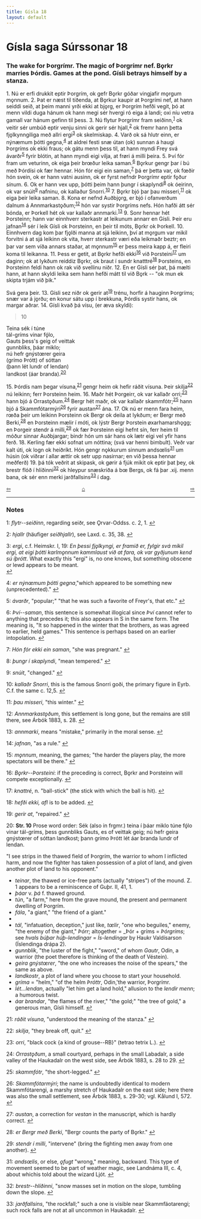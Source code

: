 ```yaml
---
title: Gísla 18
layout: default
---
```


# Gísla saga Súrssonar 18

### The wake for Þorgrímr. The magic of Þorgrímr nef. B&#x1EB;rkr marries Þórdis. Games at the pond. Gísli betrays himself by a stanza.

1\. Nú er erfi drukkit eptir Þorgrím, ok gefr B&#x1EB;rkr góðar vingjafir m&#x1EB;rgum m&#x1EB;nnum. 2. Þat er næst til tíðenda, at B&#x1EB;rkur kaupir at Þorgrími nef, at hann seiddi seið, at þeim manni yrði ekki at bj&#x1EB;rg, er Þorgrím hefði vegit, þó at menn vildi duga hánum ok hann megi sér hvergi ró eiga á landi; oxi níu vetra gamall var hánum gefinn til þess. 3. Nú flytur Þorgrímr fram seiðinn,<sup id="a1">[1](#myfootnote1)</sup> ok veitir sér umbúð eptir venju sinni ok gerir sér hjall,<sup id="a2">[2](#myfootnote2)</sup> ok fremr hann þetta fj&#x1EB;lkynngiliga með allri ergi<sup id="a3">[3](#myfootnote3)</sup> ok skelmiskap. 4. Varð ok sá hlutr einn, er nýnæmum þótti gegna,<sup id="a4">[4](#myfootnote4)</sup> at aldrei festi snæ útan (ok) sunnan á haugi Þorgríms ok ekki fraus; ok gátu menn þess til, at hann myndi Frey svá ávarðr<sup id="a5">[5](#myfootnote5)</sup> fyrir blótin, at hann myndi eigi vilja, at fr&oslash;ri á milli þeira. 5. Því fór fram um veturinn, ok eiga þeir br&oelig;ður leika saman.<sup id="a6">[6](#myfootnote6)</sup> B&#x1EB;rkur gengr þar í bú með Þórdísi ok fær hennar. Hón fór eigi ein saman,<sup id="a7">[7](#myfootnote7)</sup> þá er þetta var, ok f&oelig;ðir hón svein, ok er hann vatni ausinn, ok er fyrst nefndr Þorgrímr eptir f&#x1EB;ður sínum. 6. Ok er hann vex upp, þótti þeim hann þungr í skaplyndi<sup id="a8">[8](#myfootnote8)</sup> ok óeirinn, ok var snúit<sup id="a9">[9](#myfootnote9)</sup> nafninu, ok kallaður Snorri.<sup id="a10">[10](#myfootnote10)</sup> 7. B&#x1EB;rkr bjó þar þau misseri,<sup id="a11">[11](#myfootnote11)</sup> ok eiga þeir leika saman. 8. Kona er nefnd Auðbj&#x1EB;rg, er bjó í ofanverðum dalnum á Annmarkast&#x1EB;ðum;<sup id="a12">[12](#myfootnote12)</sup> hón var systir Þorgríms nefs. Hón hafði átt sér bónda, er Þorkell hét ok var kallaðr annmarki.<sup id="a13">[13](#myfootnote13)</sup> 9. Sonr hennar hét Þorsteinn; hann var einnhverr sterkastr at leikunum annarr en Gísli. Þeir eru jafnan<sup id="a14">[14](#myfootnote14)</sup> sér í leik Gísli ok Þorsteinn, en þeir til móts, B&#x1EB;rkr ok Þorkell. 10. Einnhvern dag kom þar fj&#x1EB;lði manna at sjá leikinn, því at m&#x1EB;rgum var mikil forvitni á at sjá leikinn ok vita, hverr sterkastr væri eða leikmaðr beztr; en þar var sem víða annars staðar, at m&#x1EB;nnum<sup id="a15">[15](#myfootnote15)</sup> er þess meira kapp á, er fleiri koma til leikanna. 11. Þess er getit, at B&#x1EB;rkr hefði ekki<sup id="a16">[16](#myfootnote16)</sup> við Þorsteini<sup id="a17">[17](#myfootnote17)</sup> um daginn; ok at lykðum reiddiz B&#x1EB;rkr, ok braut í sundr knatttré<sup id="a18">[18](#myfootnote18)</sup> Þorsteins, en Þorsteinn feldi hann ok rak við svellinu niðr. 12. En er Gísli sér þat, þá mælti hann, at hann skyldi leika sem hann hefði mátt til við B&#x1EB;rk -- "ok mun ek skipta trjám við þik."

Svá gera þeir. 13. Gísli sez niðr ok gerir at<sup id="a19">[19](#myfootnote19)</sup> trénu, horfir á hauginn Þorgríms; snær var á j&#x1EB;rðu; en konur sátu upp í brekkuna, Þórdís systir hans, ok margar aðrar. 14. Gísli kvað þá vísu, (er æva skyldi):

>10   
>    
Teina sék í túne   
tál-gríms vinar fǫ́lo,   
Gauts þess's geig of veittak   
gunnbliks, þáar miklo;   
nú hefr gnýst&oelig;rer geira   
(grímo Þrótt) of sóttan   
(þann lét lundr of lendan)   
landkost (áar branda).<sup id="a20">[20](#myfootnote20)</sup>   

15\. Þórdís nam þegar vísuna,<sup id="a21">[21](#myfootnote21)</sup> gengr heim ok hefir ráðit vísuna. Þeir skilja<sup id="a22">[22](#myfootnote22)</sup> nú leikinn; ferr Þorsteinn heim. 16. Maðr hét Þorgeirr, ok var kallaðr orri;<sup id="a23">[23](#myfootnote23)</sup> hann bjó á Orrast&#x1EB;ðum.<sup id="a24">[24](#myfootnote24)</sup> Bergr hét maðr, ok var kallaðr skammfótr;<sup id="a25">[25](#myfootnote25)</sup> hann bjó á Skammfótarmýri<sup id="a26">[26](#myfootnote26)</sup> fyrir austan<sup id="a27">[27](#myfootnote27)</sup> ána. 17. Ok nú er menn fara heim, r&oelig;ða þeir um leikinn Þorsteinn ok Bergr ok deila at lykðum; er Bergr með Berki,<sup id="a28">[28](#myfootnote28)</sup> en Þorsteinn mælir í móti, ok lýstr Bergr Þorstein &oslash;xarhamarsh&#x1EB;gg; en Þorgeir stendr á milli,<sup id="a29">[29](#myfootnote29)</sup> ok fær Þorsteinn eigi hefnt sín, ferr heim til móður sinnar Auðbjargar; bindr hón um sár hans ok lætr eigi vel yfir hans ferð. 18. Kerling fær ekki sofnat um nóttina; (svá var henni bimbult). Veðr var kalt úti, ok logn ok heiðríkt. Hón gengr n&#x1EB;kkurum sinnum ands&oelig;lis<sup id="a31">[31](#myfootnote31)</sup> um húsin (ok viðrar í allar ættir ok setr upp nasirnar; en við þessa hennar meðferð) 19. þá tók veðrit at skipask, ok g&oslash;rir á fjúk mikit ok eptir þat þey, ok brestr flóð í hlíðinni<sup id="a32">[32](#myfootnote32)</sup> ok hleypur snæskriða á b&oelig; Bergs, ok fá þar .xij. menn bana, ok sér enn merki jarðfallsins<sup id="a33">[33](#myfootnote33)</sup> í dag.

<div style="float: left"><a href="http://rcblack.net/Gisla_saga/Gisla_17">⇦</a></div>
<div style="float: right"><a href="http://rcblack.net/Gisla_saga/Gisla_19">⇨</a></div>
<div style="margin: 0 auto; width: 100px;"><a href="http://rcblack.net/Gisla_saga/Gisla_home">&#8962;</a></div>

---

### Notes

<a name="myfootnote1" id="f1">1</a>:
 _flytr--seiðinn_, regarding seiðr, see Ǫrvar-Oddss. c. 2, 1.
[↩](#a1)

<a name="myfootnote2" id="f2">2</a>:
 _hjallr_ (häufiger _seiðhjallr_), see Laxd. c. 35, 38.
[↩](#a2)

<a name="myfootnote3" id="f3">3</a>:
 _ergi_, c.f. Heimskr. I, 19: _En þessi fj&#x1EB;lkyngi, er framið er, fylgir svá mikil ergi, at eigi þótti karlm&#x1EB;nnum kammlaust við at fara, ok var gyðjunum kend sú íþrótt_. What exactly this "ergi" is, no one knows, but something obscene or lewd appears to be meant.  
[↩](#a3)

<a name="myfootnote4" id="f4">4</a>:
 _er nýn&oelig;mum þótti gegna_,"which appeared to be something new (unprecedented)."
[↩](#a4)

<a name="myfootnote5" id="f5">5</a>:
 _ávarðr_, "popular;" "that he was such a favorite of Freyr's, that etc."
[↩](#a5)

<a name="myfootnote6" id="f6">6</a>:
 _Því--saman_, this sentence is somewhat illogical since _Því_ cannot refer to anything that precedes it; this also appears in S in the same form. The meaning is, "It so happened in the winter that the brothers, as was agreed to earlier, held games." This sentence is perhaps based on an earlier intopolation.
[↩](#a6)

<a name="myfootnote7" id="f7">7</a>:
 _Hón fór ekki ein saman_, "she was pregnant."
[↩](#a7)

<a name="myfootnote8" id="f8">8</a>:
 _þungr í skaplyndi_, "mean tempered."
[↩](#a8)

<a name="myfootnote9" id="f9">9</a>:
 _snúit_, "changed."
[↩](#a9)

<a name="myfootnote10" id="f10">10</a>:
 _kallaðr Snorri_, this is the famous Snorri goði, the primary figure in Eyrb. C.f. the same c. 12,5.
[↩](#a10)

<a name="myfootnote11" id="f11">11</a>:
 _þau misseri_, "this winter."
[↩](#a11)

<a name="myfootnote12" id="f12">12</a>:
 _Annmarkast&#x1EB;ðum_, this settlement is long gone, but the remains are still there, see Árbók 1883, s. 28.
[↩](#a12)

<a name="myfootnote13" id="f13">13</a>:
 _annmarki_, means "mistake," primarily in the moral sense.
[↩](#a13)

<a name="myfootnote14" id="f14">14</a>:
 _jafnan_, "as a rule."
[↩](#a14)

<a name="myfootnote15" id="f15">15</a>:
 _m&#x1EB;nnum_, meaning, the games; "the harder the players play, the more spectators will be there."
[↩](#a15)

<a name="myfootnote16" id="f16">16</a>:
 _B&#x1EB;rkr--Þorsteini_: if the preceding is correct, B&#x1EB;rkr and Þorsteinn will compete exceptionally.
[↩](#a16)

<a name="myfootnote17" id="f17">17</a>:
 _knattré_, n. "ball-stick" (the stick with which the ball is hit).
[↩](#a17)

<a name="myfootnote18" id="f18">18</a>:
 _hefði ekki, afl_ is to be added.
[↩](#a18)

<a name="myfootnote19" id="f19">19</a>:
 _gerir at_, "repaired."
[↩](#a19)

<a name="myfootnote20" id="f20">20</a>:
 __Str. 10__ Prose word order: Sék (also in frgmr.) teina í þáar miklo túne fǫ́lo vinar tál-gríms, þess gunnbliks Gauts, es of veittak geig; nú hefr geira gnýst&oelig;rer of sóttan landkost; þann grímo Þrótt lét áar branda lundr of lendan.

"I see strips in the thawed field of Þorgrím, the warrior to whom I inflicted harm, and now the fighter has taken possession of a plot of land, and given another plot of land to his opponent."

* _teinar_, the thawed or ice-free parts (actually "stripes") of the mound. Z. 1 appears to be a reminiscence of Guþr. II, 41, 1.
* _þáar_ v. _þá_ f. thawed ground.
* _tún_, "a farm," here from the grave mound, the present and permanent dwelling of Þorgrím.
* _fála_, "a giant," "the friend of a giant."
*
* _tál_, "infatuation, deception," just like, _t&oelig;lir_, "one who beguiles," enemy, "the enemy of the giant," _Þórr_; altogether = _Þór + gríms = _Þórgríms_; see _hvals búþar húþ-lendingar_ = _Ís-lendingar_ by Haukr Valdísarson (Íslendinga drápa 2).
* _gunnblik_, "the luster of the fight," "sword," of whom _Gautr_, Odin, a warrior (the poet therefore is thinking of the death of Véstein).
* _geira gnýst&oelig;rer_, "the one who increases the noise of the spears," the same as above.
* _landkostr_, a plot of land where you choose to start your household.
* _gríma_ = "helm," "of the helm _Þróttr_, Odin,'the warrior, Þorgrímr.
* _lét...lendan_, actually "let him get a land hold," allusion to the _lendir menn_; a humorous twist.
* _áar brandar_, "the flames of the river," "the gold;" "the tree of gold," a generous man, Gísli himself.
[↩](#a20)

<a name="myfootnote21" id="f21">21</a>:
 _ráðit vísuna_, "understood the meaning of the stanza."
[↩](#a21)

<a name="myfootnote22" id="f22">22</a>:
 _skilja_, "they break off, quit."
[↩](#a22)

<a name="myfootnote23" id="f23">23</a>:
 _orri_, "black cock {a kind of grouse--RB}" (tetrao tetrix L.).
[↩](#a23)

<a name="myfootnote24" id="f24">24</a>:
 _Orrast&#x1EB;ðum_, a small courtyard, perhaps in the small Labadalr, a side valley of the Haukadalr on the west side, see Árbók 1883, s. 28 to 29.
[↩](#a24)

<a name="myfootnote25" id="f25">25</a>:
 _skammfótr_, "the short-legged."
[↩](#a25)

<a name="myfootnote26" id="f26">26</a>:
 _Skammfótarmýri_; the name is undoubtedly identical to modern Skammfótarengi, a marshy stretch of Haukadalr on the east side; here there was also the small settlement, see Árbók 1883, s. 29-30; vgl. Kålund I, 572.
[↩](#a26)

<a name="myfootnote27" id="f27">27</a>:
 _austan_, a correction for _vestan_ in the manuscript, which is hardly correct.
[↩](#a27)

<a name="myfootnote28" id="f28">28</a>:
 _er Bergr með Berki_, "Bergr counts the party of B&#x1EB;rkr."
[↩](#a28)

<a name="myfootnote29" id="f29">29</a>:
 _stendr í milli_, "intervene" (bring the fighting men away from one another).
[↩](#a29)
<!--
<a name="myfootnote30" id="f30">30</a>:
 _er--skapi_, "is disgruntled."
[↩](#a30)
!-->

<a name="myfootnote31" id="f31">31</a>:
 _ands&oelig;lis_, or else, _&#x1EB;fugt_ "wrong," meaning, backward. This type of movement seemed to be part of weather magic, see Landnáma III, c. 4, about whichis told about the wizard Ljót.
[↩](#a31)

<a name="myfootnote32" id="f32">32</a>:
 _brestr--hlíðinni_, "snow masses set in motion on the slope, tumbling down the slope.
[↩](#a32)

<a name="myfootnote33" id="f33">33</a>:
 _jarðfallsins_, "the rockfall;" such a one is visible near Skammfäotarengi; such rock falls are not at all uncommon in Haukadalr.
[↩](#a33)
